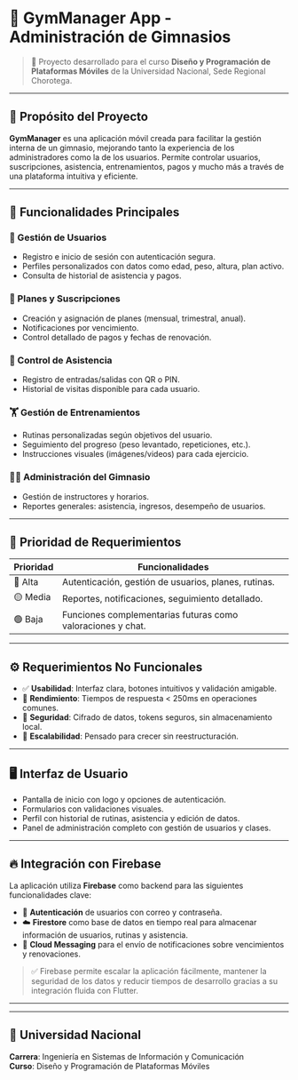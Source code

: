 # 💪 GymManager App - Administración de Gimnasios

> 📱 Proyecto desarrollado para el curso **Diseño y Programación de Plataformas Móviles** de la Universidad Nacional, Sede Regional Chorotega.

---

## 🎯 Propósito del Proyecto

**GymManager** es una aplicación móvil creada para facilitar la gestión interna de un gimnasio, mejorando tanto la experiencia de los administradores como la de los usuarios. Permite controlar usuarios, suscripciones, asistencia, entrenamientos, pagos y mucho más a través de una plataforma intuitiva y eficiente.

---

## 🧩 Funcionalidades Principales

### 👤 Gestión de Usuarios

- Registro e inicio de sesión con autenticación segura.
- Perfiles personalizados con datos como edad, peso, altura, plan activo.
- Consulta de historial de asistencia y pagos.

### 📅 Planes y Suscripciones

- Creación y asignación de planes (mensual, trimestral, anual).
- Notificaciones por vencimiento.
- Control detallado de pagos y fechas de renovación.

### 📍 Control de Asistencia

- Registro de entradas/salidas con QR o PIN.
- Historial de visitas disponible para cada usuario.

### 🏋️ Gestión de Entrenamientos

- Rutinas personalizadas según objetivos del usuario.
- Seguimiento del progreso (peso levantado, repeticiones, etc.).
- Instrucciones visuales (imágenes/videos) para cada ejercicio.

### 🧑‍🏫 Administración del Gimnasio

- Gestión de instructores y horarios.
- Reportes generales: asistencia, ingresos, desempeño de usuarios.

---

## 📌 Prioridad de Requerimientos

| Prioridad | Funcionalidades                                             |
| --------- | ----------------------------------------------------------- |
| 🔴 Alta   | Autenticación, gestión de usuarios, planes, rutinas.        |
| 🟡 Media  | Reportes, notificaciones, seguimiento detallado.            |
| 🟢 Baja   | Funciones complementarias futuras como valoraciones y chat. |

---

## ⚙️ Requerimientos No Funcionales

- ✅ **Usabilidad**: Interfaz clara, botones intuitivos y validación amigable.
- 🚀 **Rendimiento**: Tiempos de respuesta < 250ms en operaciones comunes.
- 🔐 **Seguridad**: Cifrado de datos, tokens seguros, sin almacenamiento local.
- 🌱 **Escalabilidad**: Pensado para crecer sin reestructuración.

---

## 🖥️ Interfaz de Usuario

- Pantalla de inicio con logo y opciones de autenticación.
- Formularios con validaciones visuales.
- Perfil con historial de rutinas, asistencia y edición de datos.
- Panel de administración completo con gestión de usuarios y clases.

---

## 🔥 Integración con Firebase

La aplicación utiliza **Firebase** como backend para las siguientes funcionalidades clave:

- 🔐 **Autenticación** de usuarios con correo y contraseña.
- ☁️ **Firestore** como base de datos en tiempo real para almacenar información de usuarios, rutinas y asistencia.
- 📩 **Cloud Messaging** para el envío de notificaciones sobre vencimientos y renovaciones.

> ✅ Firebase permite escalar la aplicación fácilmente, mantener la seguridad de los datos y reducir tiempos de desarrollo gracias a su integración fluida con Flutter.

---

---

## 🏫 Universidad Nacional

**Carrera**: Ingeniería en Sistemas de Información y Comunicación  
**Curso**: Diseño y Programación de Plataformas Móviles
